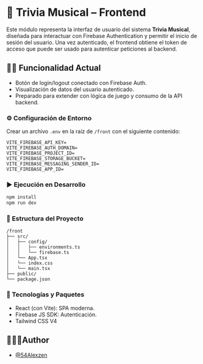 # 🎵 Trivia Musical – Frontend

Este módulo representa la interfaz de usuario del sistema **Trivia Musical**, diseñada para interactuar con Firebase Authentication y permitir el inicio de sesión del usuario. Una vez autenticado, el frontend obtiene el token de acceso que puede ser usado para autenticar peticiones al backend.

## 👨‍💻 Funcionalidad Actual

- Botón de login/logout conectado con Firebase Auth.
- Visualización de datos del usuario autenticado.
- Preparado para extender con lógica de juego y consumo de la API backend.

### ⚙️ Configuración de Entorno

Crear un archivo `.env` en la raíz de `/front` con el siguiente contenido:

```env
VITE_FIREBASE_API_KEY=
VITE_FIREBASE_AUTH_DOMAIN=
VITE_FIREBASE_PROJECT_ID=
VITE_FIREBASE_STORAGE_BUCKET=
VITE_FIREBASE_MESSAGING_SENDER_ID=
VITE_FIREBASE_APP_ID=
```

### ▶️ Ejecución en Desarrollo

```bash
npm install
npm run dev

```

### 📁 Estructura del Proyecto

```text
/front
├── src/
│   ├── config/
│   │   ├── environments.ts
│   │   └── firebase.ts
│   └── App.tsx
│   └── index.css
│   └── main.tsx
├── public/
└── package.json
```

### 🧰 Tecnologías y Paquetes

- React (con Vite): SPA moderna.
- Firebase JS SDK: Autenticación.
- Tailwind CSS V4

## 👨🏻‍💻Author
- [@54Alexzen](https://github.com/54Alexzen)